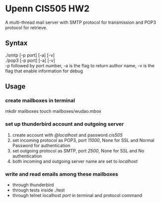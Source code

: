 # Upenn CIS505 HW2  
A multi-thread mail server with SMTP protocol for transmission and POP3 protocol for retrieve.  

## Syntax
./smtp [-p port] [-a] [-v] <mailboxes directory>   
./pop3 [-p port] [-a] [-v] <mailboxes directory>  
-p followed by port number, -a is the flag to return author name, -v is the flag that enable information for debug

## Usage
### create mailboxes in terminal
mkdir mailboxes
touch mailboxes/wudao.mbox
### set up thunderbird account and outgoing server
1. create account with *@localhost* and password *cis505*  
2. set incoming protocol as POP3, port *11000*, None for SSL and Normal Password for authentication  
3. set outgoing protocol as SMTP, port *2500*, None for SSL and No authentication  
4. both incoming and outgoing server name are set to *localhost*
### write and read emails among these mailboxes
+ through thunderbird
+ through tests inside ./test
+ through telnet localhost *port* in terminal and protocol command


